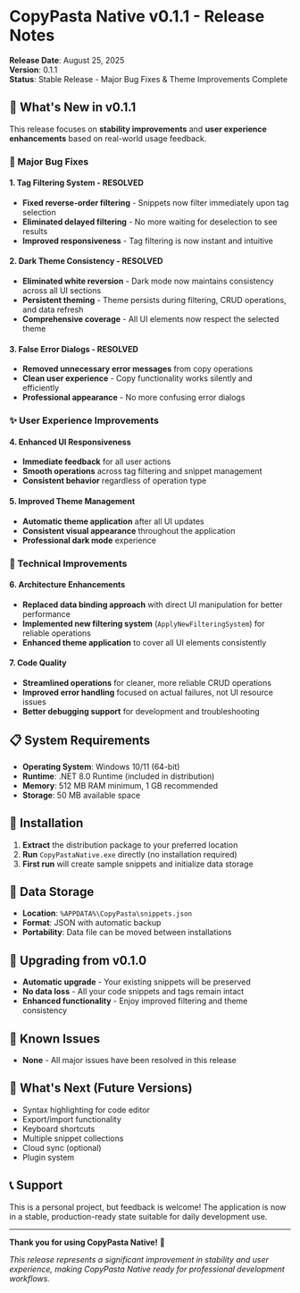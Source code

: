 # CopyPasta Native v0.1.1 - Release Notes

**Release Date**: August 25, 2025  
**Version**: 0.1.1  
**Status**: Stable Release - Major Bug Fixes & Theme Improvements Complete

## 🎯 **What's New in v0.1.1**

This release focuses on **stability improvements** and **user experience enhancements** based on real-world usage feedback.

### **🚀 Major Bug Fixes**

#### **1. Tag Filtering System - RESOLVED**
- **Fixed reverse-order filtering** - Snippets now filter immediately upon tag selection
- **Eliminated delayed filtering** - No more waiting for deselection to see results
- **Improved responsiveness** - Tag filtering is now instant and intuitive

#### **2. Dark Theme Consistency - RESOLVED**
- **Eliminated white reversion** - Dark mode now maintains consistency across all UI sections
- **Persistent theming** - Theme persists during filtering, CRUD operations, and data refresh
- **Comprehensive coverage** - All UI elements now respect the selected theme

#### **3. False Error Dialogs - RESOLVED**
- **Removed unnecessary error messages** from copy operations
- **Clean user experience** - Copy functionality works silently and efficiently
- **Professional appearance** - No more confusing error dialogs

### **✨ User Experience Improvements**

#### **4. Enhanced UI Responsiveness**
- **Immediate feedback** for all user actions
- **Smooth operations** across tag filtering and snippet management
- **Consistent behavior** regardless of operation type

#### **5. Improved Theme Management**
- **Automatic theme application** after all UI updates
- **Consistent visual appearance** throughout the application
- **Professional dark mode** experience

### **🔧 Technical Improvements**

#### **6. Architecture Enhancements**
- **Replaced data binding approach** with direct UI manipulation for better performance
- **Implemented new filtering system** (`ApplyNewFilteringSystem`) for reliable operations
- **Enhanced theme application** to cover all UI elements consistently

#### **7. Code Quality**
- **Streamlined operations** for cleaner, more reliable CRUD operations
- **Improved error handling** focused on actual failures, not UI resource issues
- **Better debugging support** for development and troubleshooting

## 📋 **System Requirements**

- **Operating System**: Windows 10/11 (64-bit)
- **Runtime**: .NET 8.0 Runtime (included in distribution)
- **Memory**: 512 MB RAM minimum, 1 GB recommended
- **Storage**: 50 MB available space

## 🚀 **Installation**

1. **Extract** the distribution package to your preferred location
2. **Run** `CopyPastaNative.exe` directly (no installation required)
3. **First run** will create sample snippets and initialize data storage

## 📁 **Data Storage**

- **Location**: `%APPDATA%\CopyPasta\snippets.json`
- **Format**: JSON with automatic backup
- **Portability**: Data file can be moved between installations

## 🔄 **Upgrading from v0.1.0**

- **Automatic upgrade** - Your existing snippets will be preserved
- **No data loss** - All your code snippets and tags remain intact
- **Enhanced functionality** - Enjoy improved filtering and theme consistency

## 🐛 **Known Issues**

- **None** - All major issues have been resolved in this release

## 🌟 **What's Next (Future Versions)**

- Syntax highlighting for code editor
- Export/import functionality
- Keyboard shortcuts
- Multiple snippet collections
- Cloud sync (optional)
- Plugin system

## 📞 **Support**

This is a personal project, but feedback is welcome! The application is now in a stable, production-ready state suitable for daily development use.

---

**Thank you for using CopyPasta Native!** 🎉

*This release represents a significant improvement in stability and user experience, making CopyPasta Native ready for professional development workflows.*
